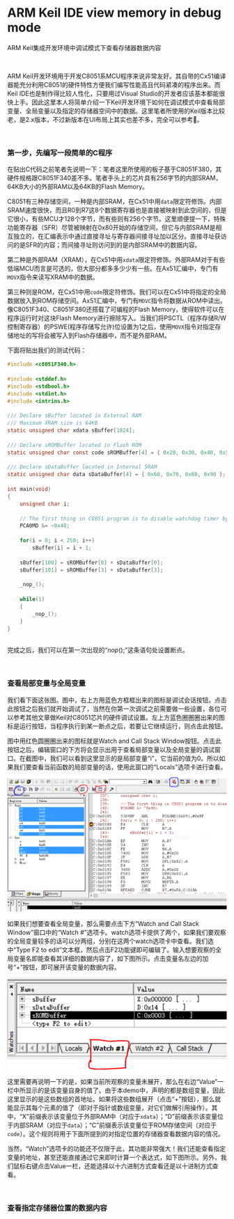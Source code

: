 # ARM Keil IDE view memory in debug mode
ARM Keil集成开发环境中调试模式下查看存储器数据内容

<br />

ARM Keil开发环境用于开发C8051系MCU程序来说非常友好。其自带的Cx51编译器能充分利用C8051的硬件特性方便我们编写性能高且代码紧凑的程序出来。而Keil IDE也是制作得比较人性化，只要用过Visual Studio的开发者应该基本都能很快上手。因此这里本人将简单介绍一下Keil开发环境下如何在调试模式中查看局部变量、全局变量以及指定的存储器空间中的数据。这里笔者所使用的Keil版本比较老，是2.x版本，不过新版本在UI布局上其实也差不多，完全可以参考🤭。

<br />

### 第一步，先编写一段简单的C程序

在贴出C代码之前笔者先说明一下：笔者这里所使用的板子基于C8051F380，其硬件规格跟C8051F340差不多。笔者手头上的芯片具有256字节的内部SRAM，64KB大小的外部RAM以及64KB的Flash Memory。

C8051有三种存储空间，一种是内部SRAM，在Cx51中用`data`限定符修饰。内部SRAM速度很快，而且R0到R7这8个数据寄存器也是直接被映射到此空间的，但是它很小，有些MCU才128个字节，而有些则有256个字节。这里顺便提一下，特殊功能寄存器（SFR）尽管被映射在0x80开始的存储空间，但它与内部SRAM是相互独立的，在汇编表示中通过直接寻址与寄存器间接寻址加以区分。直接寻址获访问的是SFR的内容；而间接寻址则访问到的是内部SRAM中的数据内容。

第二种是外部RAM（XRAM），在Cx51中用`xdata`限定符修饰。外部RAM对于有些低端MCU而言是可选的，但大部分都多多少少有一些。在Ax51汇编中，专门有`MOVX`指令来读写XRAM中的数据。

第三种则是ROM，在Cx51中用`code`限定符修饰。我们可以在Cx51中将指定的全局数据放入到ROM存储空间。Ax51汇编中，专门有`MOVC`指令将数据从ROM中读出。像C8051F340、C8051F380还搭载了可编程的Flash Memory，使得软件可以在程序运行时对这块Flash Memory进行擦除写入。当我们将PSCTL（程序存储R/W控制寄存器）的PSWE(程序存储写允许)位设置为1之后，使用`MOVX`指令对指定存储地址的写将会被写入到Flash存储器中，而不是外部RAM。

下面将贴出我们的测试代码：

```c
#include <c8051F340.h>

#include <stddef.h>
#include <stdbool.h>
#include <stdint.h>
#include <intrins.h>

/// Declare sBuffer located in External RAM
/// Maximum XRAM size is 64KB
static unsigned char xdata sBuffer[1024];

/// Declare sROMBuffer located in Flash ROM
static unsigned char const code sROMBuffer[4] = { 0x20, 0x30, 0x40, 0x50 };

/// Declare sDataBuffer located in Internal SRAM
static unsigned char data sDataBuffer[4] = { 0x60, 0x70, 0x80, 0x90 };

int main(void)
{
    unsigned char i;

    // The first thing in C8051 program is to disable watchdog timer by clearing WDTE bit in PCA0MD
    PCA0MD &= ~0x40;

    for(i = 0; i < 250; i++)
        sBuffer[i] = i + 1;

    sBuffer[100] = sROMBuffer[0] + sDataBuffer[0];
    sBuffer[101] = sROMBuffer[3] + sDataBuffer[3];
    
    _nop_();
    
    while(1)
    {
        _nop_();
    }
}
    
```

完成之后，我们可以在第一次出现的“_nop_();”这条语句处设置断点。

<br />

### 查看局部变量与全局变量

我们看下面这张图。图中，右上方用蓝色方框框出来的图标是调试会话按钮。点击此按钮之后我们就开始调试了，当然在你第一次调试之前需要做一些设置，各位可以参考其他文章做Keil对C8051芯片的硬件调试设置。左上方蓝色圈圈圈出来的图标是运行按钮，当程序执行到某一断点之后，若要让它继续运行，则点击此按钮。

图中用红色圆圈圈出来的图标就是Watch and Call Stack Window按钮。点击此按钮之后，编辑窗口的下方将会显示出用于查看局部变量以及全局变量的调试窗口。在截图中，我们可以看到这里显示的是局部变量“i”，它当前的值为0。所以如果我们要查看当前函数的局部变量的话，使用此窗口的“Locals”选项卡进行查看。

![debug1.png](https://github.com/zenny-chen/ARM-Keil-IDE-view-memory-in-debug-mode/blob/master/debug1.PNG)

如果我们想要查看全局变量，那么需要点击下方“Watch and Call Stack Window”窗口中的“Watch #”选项卡。watch选项卡提供了两个，如果我们要观察的全局变量较多的话可以分两组，分别在这两个watch选项卡中查看。我们选中“Type F2 to edit”文本框，然后点击F2功能键即可编辑了。输入想要观察的全局变量名即能查看其详细的数据内容了，如下图所示。点击变量名左边的加号“+”按钮，即可展开该变量的数据内容。

![debug2.png](https://github.com/zenny-chen/ARM-Keil-IDE-view-memory-in-debug-mode/blob/master/debug2.PNG)

这里需要再说明一下的是，如果当前所观察的变量未展开，那么在右边“Value”一栏中所显示的是该变量自身的值了。由于本demo中，声明的都是数组变量，因此这里显示的是这些数组的首地址。如果将这些数组展开（点击“+”按钮），那么就能显示其每个元素的值了（即对于指针或数组变量，对它们做解引用操作）。其中，“X”前缀表示该变量位于外部RAM中（对应于`xdata`）；“D”前缀表示该变量位于内部SRAM（对应于`data`）；“C”前缀表示该变量位于ROM存储空间（对应于`code`）。这个规则将用于下面所提到的对指定位置的存储器查看数据内容的情况。

当然，“Watch”选项卡的功能还不仅限于此，其功能非常强大！我们还能查看指定变量的地址，甚至还能直接通过它来即时计算一个表达式，如下图所示。另外，我们鼠标右键点击Value一栏，还能选择以十六进制方式查看还是以十进制方式查看。

<br />

### 查看指定存储器位置的数据内容

